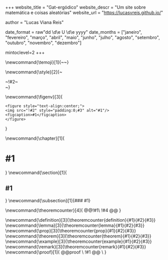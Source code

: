<!-- ---------------------------------------------------
Add here global page variables to use throughout your
website.
The website_* must be defined for the RSS to work
----------------------------------------------------- -->
+++
website_title = "Gat-ergódico"
website_descr = "Um site sobre matemática e coisas aleatórias"
website_url   = "https://lucasvreis.github.io/"

author = "Lucas Viana Reis"

date_format = raw"dd \d\e U \d\e yyyy"
date_months = ["janeiro", "fevereiro", "março", "abril", "maio", "junho", "julho", "agosto", "setembro", "outubro", "novembro", "dezembro"]

mintoclevel=2
+++
<!-- ---------------------------------------------------
Add here global latex commands to use throughout your
pages. It can be math commands but does not need to be.
For instance:
* \newcommand{\phrase}{This is a long phrase to copy.}
----------------------------------------------------- -->
\newcommand{\temoji}[1]{~~~<i class="twa twa-!#1"  aria-role="presentation" aria-label="!#1"></i>~~~}

<!-- Put a box around something and pass some css styling to the box
(useful for images for instance) e.g. :
\style{width:80%;}{![](path/to/img.png)} -->
\newcommand{\style}[2]{~~~<div style="!#1;margin-left:auto;margin-right:auto;">~~~!#2~~~</div>~~~}

\newcommand{\figenv}[3]{
~~~
<figure style="text-align:center;">
<img src="!#2" style="padding:0;#3" alt="#1"/>
<figcaption>#1</figcaption>
</figure>
~~~
}

<!-- Teoremas, etc -->
<!-- define document counter enumerated by utils.jl -->

\newcommand{\chapter}[1]{
# #1
}
\newcommand{\section}[1]{
## #1
}
\newcommand{\subsection}[1]{### #1}

<!-- theorem_name, label, title, statement-->
\newcommand{\theoremcounter}[4]{
@@!#1\\ <!-- newline -->
!#4
@@
}

<!-- \command{label}{name}{statement} -->
\newcommand{\definition}[3]{\theoremcounter{definition}{#1}{#2}{#3}}
\newcommand{\lemma}[3]{\theoremcounter{lemma}{#1}{#2}{#3}}
\newcommand{\prop}[3]{\theoremcounter{prop}{#1}{#2}{#3}}
\newcommand{\theorem}[3]{\theoremcounter{theorem}{#1}{#2}{#3}}
\newcommand{\example}[3]{\theoremcounter{example}{#1}{#2}{#3}}
\newcommand{\remark}[3]{\theoremcounter{remark}{#1}{#2}{#3}}
\newcommand{\proof}[1]{
@@proof \\ <!-- new line -->
!#1
@@
\\ <!-- new line-->
}
